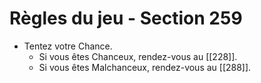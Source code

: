 # Règles du jeu - Section 259

- Tentez votre Chance.
  - Si vous êtes Chanceux, rendez-vous au [[228]].
  - Si vous êtes Malchanceux, rendez-vous au [[288]].